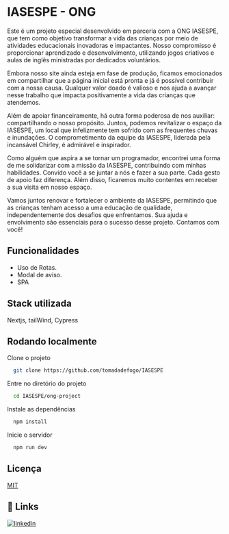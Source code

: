 
# IASESPE - ONG

Este é um projeto especial desenvolvido em parceria com a ONG IASESPE, que tem como objetivo transformar a vida das crianças por meio de atividades educacionais inovadoras e impactantes. Nosso compromisso é proporcionar aprendizado e desenvolvimento, utilizando jogos criativos e aulas de inglês ministradas por dedicados voluntários.

Embora nosso site ainda esteja em fase de produção, ficamos emocionados em compartilhar que a página inicial está pronta e já é possível contribuir com a nossa causa. Qualquer valor doado é valioso e nos ajuda a avançar nesse trabalho que impacta positivamente a vida das crianças que atendemos.

Além de apoiar financeiramente, há outra forma poderosa de nos auxiliar: compartilhando o nosso propósito. Juntos, podemos revitalizar o espaço da IASESPE, um local que infelizmente tem sofrido com as frequentes chuvas e inundações. O comprometimento da equipe da IASESPE, liderada pela incansável Chirley, é admirável e inspirador.

Como alguém que aspira a se tornar um programador, encontrei uma forma de me solidarizar com a missão da IASESPE, contribuindo com minhas habilidades. Convido você a se juntar a nós e fazer a sua parte. Cada gesto de apoio faz diferença. Além disso, ficaremos muito contentes em receber a sua visita em nosso espaço.

Vamos juntos renovar e fortalecer o ambiente da IASESPE, permitindo que as crianças tenham acesso a uma educação de qualidade, independentemente dos desafios que enfrentamos. Sua ajuda e envolvimento são essenciais para o sucesso desse projeto. Contamos com você!


## Funcionalidades

- Uso de Rotas.
- Modal de aviso.
- SPA


## Stack utilizada

Nextjs, tailWind, Cypress


## Rodando localmente

Clone o projeto

```bash
  git clone https://github.com/tomadadefogo/IASESPE
```

Entre no diretório do projeto

```bash
  cd IASESPE/ong-project
```

Instale as dependências

```bash
  npm install
```

Inicie o servidor

```bash
  npm run dev
```


## Licença

[MIT](https://choosealicense.com/licenses/mit/)


## 🔗 Links
[![linkedin](https://www.linkedin.com/in/pedro-luiz-277055167/)](https://www.linkedin.com/in/pedro-luiz-277055167/)


